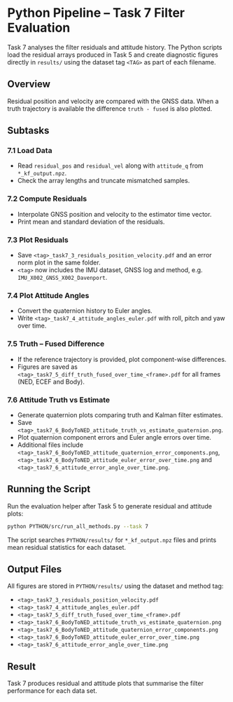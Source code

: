 # Python Pipeline – Task 7 Filter Evaluation

Task 7 analyses the filter residuals and attitude history. The Python scripts load the residual arrays produced in Task 5 and create diagnostic figures directly in ``results/`` using the dataset tag ``<TAG>`` as part of each filename.

## Overview

Residual position and velocity are compared with the GNSS data. When a truth trajectory is available the difference ``truth - fused`` is also plotted.

## Subtasks

### 7.1 Load Data
- Read ``residual_pos`` and ``residual_vel`` along with ``attitude_q`` from ``*_kf_output.npz``.
- Check the array lengths and truncate mismatched samples.

### 7.2 Compute Residuals
- Interpolate GNSS position and velocity to the estimator time vector.
- Print mean and standard deviation of the residuals.

### 7.3 Plot Residuals
- Save `<tag>_task7_3_residuals_position_velocity.pdf` and an error norm plot in the same folder.
- `<tag>` now includes the IMU dataset, GNSS log and method, e.g. `IMU_X002_GNSS_X002_Davenport`.

### 7.4 Plot Attitude Angles
- Convert the quaternion history to Euler angles.
- Write `<tag>_task7_4_attitude_angles_euler.pdf` with roll, pitch and yaw over time.

### 7.5 Truth – Fused Difference
- If the reference trajectory is provided, plot component-wise differences.
- Figures are saved as `<tag>_task7_5_diff_truth_fused_over_time_<frame>.pdf` for
  all frames (NED, ECEF and Body).

### 7.6 Attitude Truth vs Estimate
- Generate quaternion plots comparing truth and Kalman filter estimates.
- Save `<tag>_task7_6_BodyToNED_attitude_truth_vs_estimate_quaternion.png`.
- Plot quaternion component errors and Euler angle errors over time.
- Additional files include `<tag>_task7_6_BodyToNED_attitude_quaternion_error_components.png`,
  `<tag>_task7_6_BodyToNED_attitude_euler_error_over_time.png` and
  `<tag>_task7_6_attitude_error_angle_over_time.png`.

## Running the Script

Run the evaluation helper after Task 5 to generate residual and attitude plots:

```bash
python PYTHON/src/run_all_methods.py --task 7
```

The script searches `PYTHON/results/` for `*_kf_output.npz` files and prints mean
residual statistics for each dataset.

## Output Files

All figures are stored in `PYTHON/results/` using the dataset and method tag:

- `<tag>_task7_3_residuals_position_velocity.pdf`
- `<tag>_task7_4_attitude_angles_euler.pdf`
- `<tag>_task7_5_diff_truth_fused_over_time_<frame>.pdf`
- `<tag>_task7_6_BodyToNED_attitude_truth_vs_estimate_quaternion.png`
- `<tag>_task7_6_BodyToNED_attitude_quaternion_error_components.png`
- `<tag>_task7_6_BodyToNED_attitude_euler_error_over_time.png`
- `<tag>_task7_6_attitude_error_angle_over_time.png`

## Result

Task 7 produces residual and attitude plots that summarise the filter performance for each data set.
